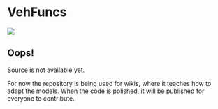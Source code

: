 # VehFuncs

[![](http://3.bp.blogspot.com/-cqYW0pPPH94/Wix4Myml8OI/AAAAAAAAQbs/pzLwy4XdIYopEmjPQ8q7VLp8ILtiK2MLQCK4BGAYYCw/s1600/gta-sa-mod-vehfuncs.png)](www.mixmods.com.br/2017/12/em-breve-vehfuncs.html)

## Oops!
Source is not available yet.

For now the repository is being used for wikis, where it teaches how to adapt the models.
When the code is polished, it will be published for everyone to contribute.

